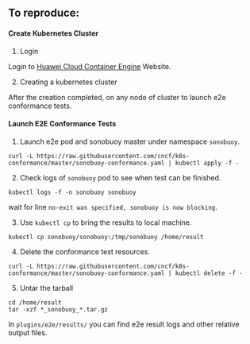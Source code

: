 ## To reproduce:

#### Create Kubernetes Cluster

1. Login

Login to [Huawei Cloud Container Engine](https://console.huaweicloud.com/cce/) Website.

2. Creating a kubernetes cluster

After the creation completed, on any node of cluster to launch e2e conformance tests.

#### Launch E2E Conformance Tests
1. Launch e2e pod and sonobuoy master under namespace `sonobuoy`.

 ```shell
 curl -L https://raw.githubusercontent.com/cncf/k8s-conformance/master/sonobuoy-conformance.yaml | kubectl apply -f -
 ```
 
2. Check logs of `sonobuoy` pod to see when test can be finished.
 
 ```shell
 kubectl logs -f -n sonobuoy sonobuoy
 ```
 
 wait for line `no-exit was specified, sonobuoy is now blocking`.
 
3. Use `kubectl cp` to bring the results to local machine.

 ```shell
 kubectl cp sonobuoy/sonobuoy:/tmp/sonobuoy /home/result
 ```
 
4. Delete the conformance test resources.
 
 ```shell
 curl -L https://raw.githubusercontent.com/cncf/k8s-conformance/master/sonobuoy-conformance.yaml | kubectl delete -f -
 ```
 
5. Untar the tarball
 
 ```shell
 cd /home/result
 tar -xzf *_sonobuoy_*.tar.gz
 ```
 
 In `plugins/e2e/results/` you can find e2e result logs and other relative output files.
